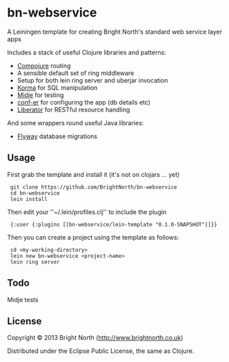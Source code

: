 # bn-webservice

A Leiningen template for creating Bright North's standard web service layer apps

Includes a stack of useful Clojure libraries and patterns:


 * [Compojure](https://github.com/weavejester/compojure) routing
 * A sensible default set of ring middleware
 * Setup for both lein ring server and uberjar invocation
 * [Korma](http://sqlkorma.com) for SQL manipulation
 * [Midje](http://github.com/marick/Midje) for testing
 * [conf-er](https://github.com/TouchType/conf-er) for configuring the app (db details etc)
 * [Liberator](http://clojure-liberator.github.io/liberator/) for RESTful resource handling

And some wrappers round useful Java libraries:

 * [Flyway](http://flywaydb.org/) database migrations


## Usage

First grab the template and install it (it's not on clojars ... yet)

```
 git clone https://github.com/BrightNorth/bn-webservice
 cd bn-webservice
 lein install
```

Then edit your ''~/.lein/profiles.clj'' to include the plugin

```
 {:user {:plugins [[bn-webservice/lein-template "0.1.0-SNAPSHOT"]]}}
```


Then you can create a project using the template as follows:
```
 cd <my-working-directory>
 lein new bn-webservice <project-name>
 lein ring server
```

## Todo
Midje tests

## License

Copyright © 2013 Bright North (http://www.brightnorth.co.uk)

Distributed under the Eclipse Public License, the same as Clojure.
